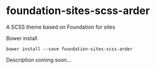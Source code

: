 # foundation-sites-scss-arder
A SCSS theme based on Foundation for sites

Bower install

    bower install --save foundation-sites-scss-arder
    
Description coming soon…
